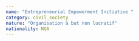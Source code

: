 ```yaml
---
name: "Entrepreneurial Empowerment Initiative "
category: civil_society
nature: "Organisation à but non lucratif"
nationality: NGA
---
```

    
